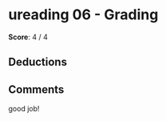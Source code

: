 ureading 06 - Grading
=====================

**Score**: 4 / 4

Deductions
----------

Comments
--------

good job!
